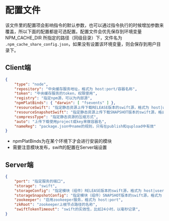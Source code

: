 # 配置文件
该文件里的配置项会影响指令的默认参数，也可以通过指令执行的时候增加参数来覆盖，所以下面的配置都是可选配置。配置文件会优先保存到环境变量 NPM_CACHE_DIR 所指定的路径（同级目录）下，文件名为 `.npm_cache_share_config.json`，如果没有设置该环境变量，则会保存到用户目录下。

## Client端
```json
{
    "type": "node",
    "repository": "中央缓存服务地址，格式为 host:port/容器名称",
    "token": "中央缓存服务的token，权限使用",
    "registry": "指定npm源，可以为内部源",
    "npmPlatBinds": { "darwin": [ "fsevents" ] },
    "resourceSwift": "指定静态资源上传下载RELEASE版本的swift源，格式为 host|user|pass",
    "resourceSnapshotSwift": "指定静态资源上传下载SNAPSHOT版本的swift源，格式为 host|user|pass",
    "compressType": "指定静态资源的压缩方式",
    "auto": "上传下载使用project或key来做容器名",
    "nameReg": "package.json中name的规则，只有在publish和qupload中有效"
}

```
- npmPlatBinds为在某个环境下才会进行安装的模块
- 需要注意模块发布，swift的配置在Server端设置

## Server端
```json
{
    "port": "指定服务的端口",
    "storage": "swift",
    "storageConfig": "指定模块（组件）RELEASE版本的swift源，格式为 host|user|pass",
    "storageSnapshotConfig": "指定模块（组件）SNAPSHOT版本的swift源，格式为 host|user|pass",
    "zookeeper": "启用zookeeper服务，格式为 host:port",
    "zkRoot": "zookeeper上根节点路径的名称",
    "swiftTokenTimeout": "swift的实效性，比如24小时，以毫秒记录",
}

```
